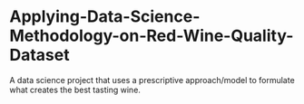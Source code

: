 # Applying-Data-Science-Methodology-on-Red-Wine-Quality-Dataset
A data science project that uses a prescriptive approach/model to formulate what creates the best tasting wine. 
